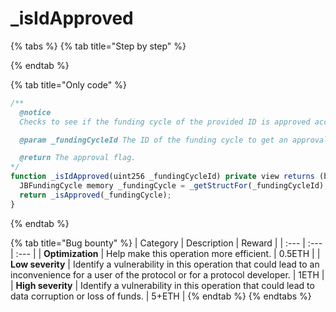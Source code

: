 # \_isIdApproved

{% tabs %}
{% tab title="Step by step" %}

{% endtab %}

{% tab title="Only code" %}
```javascript
/** 
  @notice 
  Checks to see if the funding cycle of the provided ID is approved according to the correct ballot.

  @param _fundingCycleId The ID of the funding cycle to get an approval flag for.

  @return The approval flag.
*/
function _isIdApproved(uint256 _fundingCycleId) private view returns (bool) {
  JBFundingCycle memory _fundingCycle = _getStructFor(_fundingCycleId);
  return _isApproved(_fundingCycle);
}
```
{% endtab %}

{% tab title="Bug bounty" %}
| Category | Description | Reward |
| :--- | :--- | :--- |
| **Optimization** | Help make this operation more efficient. | 0.5ETH |
| **Low severity** | Identify a vulnerability in this operation that could lead to an inconvenience for a user of the protocol or for a protocol developer. | 1ETH |
| **High severity** | Identify a vulnerability in this operation that could lead to data corruption or loss of funds. | 5+ETH |
{% endtab %}
{% endtabs %}


